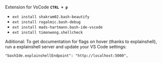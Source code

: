 Extension for VsCode
**`CTRL + p`**

* `ext install shakram02.bash-beautify`
* `ext install rogalmic.bash-debug`
* `ext install mads-hartmann.bash-ide-vscode`
* `ext install timonwong.shellcheck`

Adiitional:
To get documentation for flags on hover (thanks to explainshell), run a explainshell server and update your VS Code settings:

`"bashIde.explainshellEndpoint": "http://localhost:5000",`